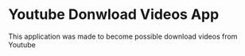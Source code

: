 # Youtube Donwload Videos App

This application was made to become possible download videos from Youtube
